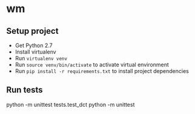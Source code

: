 # wm

Setup project
-----------

* Get Python 2.7
* Install virtualenv
* Run ```virtualenv venv```
* Run ```source venv/bin/activate``` to activate virtual environment
* Run ```pip install -r requirements.txt``` to install project dependencies


Run tests
---------

python -m unittest tests.test_dct
python -m unittest <other file where your tests are located>
